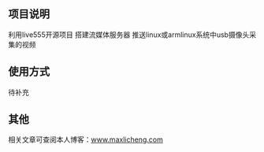 ## 项目说明
利用live555开源项目 搭建流媒体服务器 推送linux或armlinux系统中usb摄像头采集的视频

## 使用方式
待补充

## 其他
相关文章可查阅本人博客：www.maxlicheng.com
